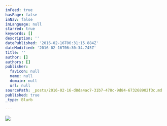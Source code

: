 ```yaml
---
inFeed: true
hasPage: false
inNav: false
inLanguage: null
starred: true
keywords: []
description: ''
datePublished: '2016-02-16T06:31:15.884Z'
dateModified: '2016-02-16T06:30:34.745Z'
title: ''
author: []
authors: []
publisher:
  favicon: null
  name: null
  domain: null
  url: null
sourcePath: _posts/2016-02-16-d8da4ac7-31b7-478c-9d84-673268902f3c.md
published: true
_type: Blurb

---
```

![](https://the-grid-user-content.s3-us-west-2.amazonaws.com/7f5e9b31-63c7-47da-a65b-7f76f2a0bb1a.jpg)